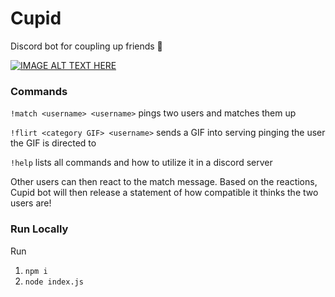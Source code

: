 # Cupid
Discord bot for coupling up friends 👀

[![IMAGE ALT TEXT HERE](https://img.youtube.com/vi/6-HaiewAXH4/0.jpg)](https://www.youtube.com/watch?v=6-HaiewAXH4)

### Commands
```!match <username> <username>``` pings two users and matches them up

```!flirt <category GIF> <username>``` sends a GIF into serving pinging the user the GIF is directed to

```!help``` lists all commands and how to utilize it in a discord server

Other users can then react to the match message. Based on the reactions, Cupid bot will then release a statement of how compatible it thinks the two users are!

### Run Locally
Run 
1. ```npm i```
2. ```node index.js```
